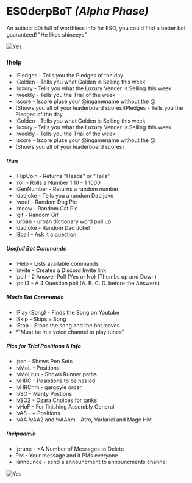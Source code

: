 # ESOderpBoT *(Alpha Phase)*
An autistic b0t full of worthless info for ESO, you could find a better bot guaranteed! "He likes shineeys"


![Yes](https://i.imgur.com/hv2ExJW.png)

### !help
* !Pledges - Tells you the Pledges of the day
* !Golden - Tells you what Golden is Selling this week
* !luxury - Tells you what the Luxury Vender is Selling this week
* !weekly - Tells you the Trial of the week
* !score - !score pluse your @ingamename without the @
* (Shows you all of your leaderboard scores)!Pledges - Tells you the Pledges of the day
* !Golden - Tells you what Golden is Selling this week
* !luxury - Tells you what the Luxury Vender is Selling this week
* !weekly - Tells you the Trial of the week
* !score - !score pluse your @ingamename without the @
* (Shows you all of your leaderboard scores)

##### !Fun
* !FlipCoin - Returns "Heads" or "Tails"
* !roll - Rolls a Number 1 10 - 1 1000
* !GenNumber - Returns a random number
* !dadjoke - Tells you a random Dad joke
* !woof - Random Dog Pic
* !meow - Random Cat Pic
* !gif - Random Gif
* !urban - urban dictionary word pull up
* !dadjoke - Random Dad Joke!
* !8ball - Ask it a question

##### Usefull Bot Commands
* !Help - Lists available commands
* !invite - Creates a Discord Invite link
* !poll - 2 Answer Poll (Yes or No) (Thumbs up and Down)
* !poll4 - A 4 Question poll (A. B. C. D. before the Answers)



##### Music Bot Commands
* !Play (Song) - Finds the Song on Youtube
* !Skip - Skips a Song
* !Stop - Stops the song and the bot leaves
* *"Must be in a voice channel to play tunes"

##### Pics for Trial Positions & Info
* !pen - Shows Pen Sets
* !vMoL - Positions
* !vMoLrun - Shows Runner paths
* !vHRC - Posistions to be healed
* !vHRChm - gargoyle order
* !vSO - Manty Postions
* !vSO2 - Ozara Choices for tanks
* !vHoF - For finishing Assembly General
* !vAS - + Positions 
* !vAA !vAA2 and !vAAhm - Atro, Varlariel and Mage HM

##### !helpadmin
* !prune - +A Number of Messages to Delete 
* PM - Your message and it PMs everyone
* !announce - send a announcment to announcments channel


![Yes](https://i.imgur.com/hv2ExJW.png)

